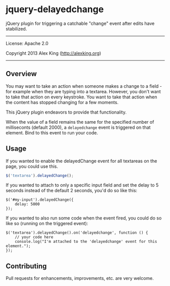 jquery-delayedchange
====================

jQuery plugin for triggering a catchable "change" event after edits have stabilized.

---

License: Apache 2.0

Copyright 2013 Alex King (http://alexking.org)

---

## Overview

You may want to take an action when someone makes a change to a field - for example when they are typing into a textarea. However, you don't want to take that action on every keystroke. You want to take that action when the content has stopped changing for a few moments.

This jQuery plugin endeavors to provide that functionality.

When the value of a field remains the same for the specified number of milliseconts (default 2000), a `delayedchange` event is triggered on that element. Bind to this event to run your code.

## Usage

If you wanted to enable the delayedChange event for all textareas on the page, you could use this.

```js
$('textarea').delayedChange();
```

If you wanted to attach to only a specific input field and set the delay to 5 seconds instead of the default 2 seconds, you'd do so like this:

	$('#my-input').delayedChange({
		delay: 5000
	});

If you wanted to also run some code when the event fired, you could do so like so (running on the triggered event):

	$('textarea').delayedChange().on('delayedchange', function () {
		// your code here
		console.log("I'm attached to the 'delayedchange' event for this element.");
	});

## Contributing

Pull requests for enhancements, improvements, etc. are very welcome.
